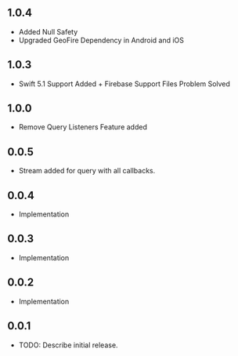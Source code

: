 ## 1.0.4

* Added Null Safety
* Upgraded GeoFire Dependency in Android and iOS

## 1.0.3

* Swift 5.1 Support Added + Firebase Support Files Problem Solved

## 1.0.0

* Remove Query Listeners Feature added

## 0.0.5

* Stream added for query with all callbacks.

## 0.0.4

* Implementation

## 0.0.3

* Implementation

## 0.0.2

* Implementation


## 0.0.1

* TODO: Describe initial release.

